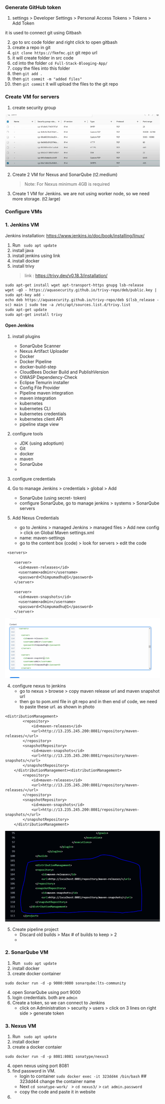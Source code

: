 ### Generate GitHub token

1. settings > Developer Settings > Personal Access Tokens > Tokens > Add Token

it is used to connect git using Gitbash

2. go to src code folder and right click to open gitbash
3. create a repo in git
4. `git clone https://fkmfmc.git` git repo url
5. it will create folder in src code
6. cd into the folder `cd Full-Stack-Blooging-App/`
7. copy the files into this folder
8. then `git add .`
9. then `git commit -m "added files"`
10. then `git commit` it will upload the files to the git repo

### Create VM for servers

1. create security group
   
![image alt](https://github.com/KarampudiKarthik/Devops-Projects/blob/main/images/2.PNG?raw=true)

2. Create 2 VM for Nexus and SonarQube (t2.medium)
   > Note: For Nexus minimum 4GB is required
3. Create 1 VM for Jenkins. we are not using worker node, so we need more storage. (t2.large)

### Configure VMs
### 1. Jenkins VM

Jenkins installation: https://www.jenkins.io/doc/book/installing/linux/

1. Run ` sudo apt update`
2. install java
3. install jenkins using link
4. install docker
5. install trivy
   > link : https://trivy.dev/v0.18.3/installation/
```
sudo apt-get install wget apt-transport-https gnupg lsb-release
wget -qO - https://aquasecurity.github.io/trivy-repo/deb/public.key | sudo apt-key add -
echo deb https://aquasecurity.github.io/trivy-repo/deb $(lsb_release -sc) main | sudo tee -a /etc/apt/sources.list.d/trivy.list
sudo apt-get update
sudo apt-get install trivy
```

#### Open Jenkins
1. install plugins
   * SonarQube Scanner
   * Nexus Artifact Uploader
   * Docker
   * Docker Pipeline
   * docker-build-step
   * CloudBees Docker Build and PublishVersion
   * OWASP Dependency-Check
   * Eclipse Temurin installer
   * Config File Provider
   * Pipeline maven integration
   * maven integration
   * kubernetes
   * kubernetes CLI
   * kubernetes credentials
   * kubernetes client API
   * pipeline stage view

2. configure tools
   * JDK (using adoptium)
   * Git
   * docker
   * maven
   * SonarQube
   * 
3. configure credentials
1. Go to manage Jenkins > credentials > global > Add
   * SonarQube (using secret- token)
   * configure SonarQube, go to manage jenkins > systems > SonarQube servers
     
2. Add Nexus Credentials
   * go to Jenkins > managed Jenkins > managed files > Add new config > click on Global Maven settings.xml
   * name: maven-settings
   * go to the content box (code) > look for servers > edit the code
```
 <servers>
   
    <server>
      <id>maven-releases</id>
      <username>adminr</username>
      <password>Chimpumadhu@1</password>
    </server>
    
    <server>
      <id>maven-snapshots</id>
      <username>admin</username>
      <password>Chimpumadhu@1</password>
    </server>
```
     
![image alt](https://github.com/KarampudiKarthik/Devops-Projects/blob/main/images/7.PNG?raw=true)

4. configure nexus to jenkins
   * go to nexus > browse > copy maven release url and maven snapshot url
   * then go to pom.xml file in git repo and in then end of code, we need to paste these url. as shown in photo
```
<distributionManagement>
        <repository>
            <id>maven-releases</id>
            <url>http://13.235.245.200:8081/repository/maven-releases/</url>
        </repository>
        <snapshotRepository>
            <id>maven-snapshots</id>
            <url>http://13.235.245.200:8081/repository/maven-snapshots/</url>
        </snapshotRepository>
    </distributionManagement><distributionManagement>
        <repository>
            <id>maven-releases</id>
            <url>http://13.235.245.200:8081/repository/maven-releases/</url>
        </repository>
        <snapshotRepository>
            <id>maven-snapshots</id>
            <url>http://13.235.245.200:8081/repository/maven-snapshots/</url>
        </snapshotRepository>
    </distributionManagement>
```

![image alt](https://github.com/KarampudiKarthik/Devops-Projects/blob/main/images/6.PNG?raw=true)

5. Create pipeline project
   * Discard old builds > Max # of builds to keep > 2
   * 


     
### 2. SonarQube VM

1. Run ` sudo apt update`
2. install docker
3. create docker container
```
sudo docker run -d -p 9000:9000 sonarqube:lts-community
```
4. open SonarQube using port 9000
5. login credentials. both are `admin`
6. Create a token, so we can connect to Jenkins
   * click on Administration > security > users > click on 3 lines on right side > generate token



### 3. Nexus VM

1. Run ` sudo apt update`
2. install docker
3. create a docker contaier
```
sudo docker run -d -p 8081:8081 sonatype/nexus3
```
4. open nexus using port 8081
5. find password in VM.
   * login to container ` sudo docker exec -it 323dd44 /bin/bash `  ## 323dd44 change the container name
   * Next `cd sonatype-work/ ` > `cd nexus3/` > `cat admin.password`
   * copy the code and paste it in website
6. 














